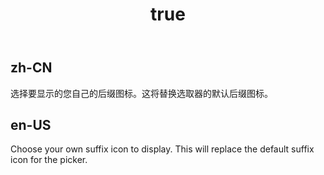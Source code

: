 ﻿---
order: 24
title:
  zh-CN: 
  en-US: Custom Suffix Icon
---

## zh-CN

选择要显示的您自己的后缀图标。这将替换选取器的默认后缀图标。

## en-US

Choose your own suffix icon to display. This will replace the default suffix icon for the picker.
